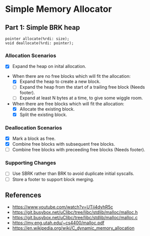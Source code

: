 # Simple Memory Allocator

## Part 1: Simple BRK heap

```
pointer allocate(%rdi: size);
void deallocate(%rdi: pointer);
```

### Allocation Scenarios

- [x] Expand the heap on inital allocation.
- When there are no free blocks which will fit the allocation:
  - [x] Expand the heap to create a new block.
  - [ ] Expand the heap from the start of a trailing free block (Needs footer).
  - [ ] Expand at least N bytes at a time, to give some wiggle room.
- When there are free blocks which will fit the allocation:
  - [x] Allocate the existing block.
  - [x] Split the existing block.

### Deallocation Scenarios

- [x] Mark a block as free.
- [x] Combine free blocks with subsequent free blocks.
- [ ] Combine free blocks with preceeding free blocks (Needs footer).

### Supporting Changes

- [ ] Use SBRK rather than BRK to avoid duplicate initial syscalls.
- [ ] Store a footer to support block merging.

## References

- https://www.youtube.com/watch?v=UTii4dyhR5c
- https://git.busybox.net/uClibc/tree/libc/stdlib/malloc/malloc.h
- https://git.busybox.net/uClibc/tree/libc/stdlib/malloc/malloc.c
- https://my.eng.utah.edu/~cs4400/malloc.pdf
- https://en.wikipedia.org/wiki/C_dynamic_memory_allocation
